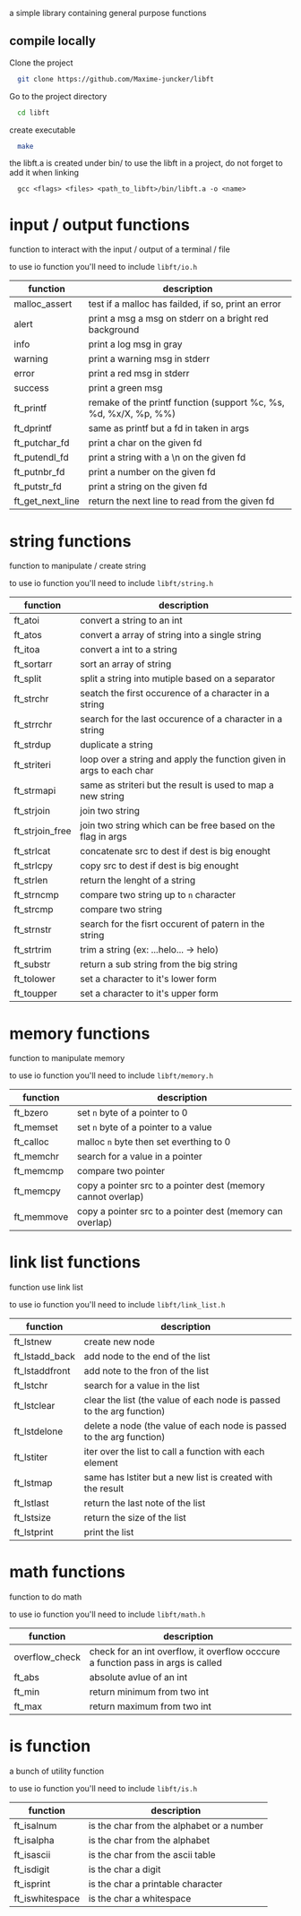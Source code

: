 a simple library containing general purpose functions

## compile locally  
Clone the project  

~~~bash  
  git clone https://github.com/Maxime-juncker/libft
~~~

Go to the project directory  

~~~bash  
  cd libft
~~~

create executable  

~~~bash  
  make
~~~

the libft.a is created under bin/
to use the libft in a project, do not forget to add it when linking
```
  gcc <flags> <files> <path_to_libft>/bin/libft.a -o <name>
```


# input / output functions
function to interact with the input / output of a terminal / file

to use io function you'll need to include ```libft/io.h```

| function        | description                                         |
| --------------- | ----------------------------------------------------|
| malloc_assert   | test if a malloc has failded, if so, print an error |
| alert           | print a msg a msg on stderr on a bright red background |
| info            | print a log msg in gray                             |
| warning         | print a warning msg in stderr |
| error           | print a red msg in stderr |
| success         | print a green msg |
| ft_printf       | remake of the printf function (support %c, %s, %d, %x/X, %p, %%)
| ft_dprintf      | same as printf but a fd in taken in args |
| ft_putchar_fd   | print a char on the given fd |
| ft_putendl_fd   | print a string with a \n on the given fd |
| ft_putnbr_fd    | print a number on the given fd |
| ft_putstr_fd    | print a string on the given fd |
| ft_get_next_line | return the next line to read from the given fd |

# string functions
function to manipulate / create string

to use io function you'll need to include ```libft/string.h```

| function        | description                                         |
| --------------- | ----------------------------------------------------|
| ft_atoi         | convert a string to an int |
| ft_atos         | convert a array of string into a single string |
| ft_itoa         | convert a int to a string |
| ft_sortarr      | sort an array of string |
| ft_split        | split a string into mutiple based on a separator |
| ft_strchr       | seatch the first occurence of a character in a string |
| ft_strrchr      | search for the last occurence of a character in a string |
| ft_strdup       | duplicate a string |
| ft_striteri     | loop over a string and apply the function given in args to each char |
| ft_strmapi      | same as striteri but the result is used to map a new string |
| ft_strjoin      | join two string |
| ft_strjoin_free | join two string which can be free based on the flag in args |
| ft_strlcat      | concatenate src to dest if dest is big enought |
| ft_strlcpy      | copy src to dest if dest is big enought |
| ft_strlen       | return the lenght of a string |
| ft_strncmp      | compare two string up to ```n``` character |
| ft_strcmp       | compare two string |
| ft_strnstr      | search for the fisrt occurent of patern in the string |
| ft_strtrim      | trim a string (ex: ...helo... -> helo)
| ft_substr       | return a sub string from the big string |
| ft_tolower      | set a character to it's lower form |
| ft_toupper      | set a character to it's upper form |

# memory functions
function to manipulate memory

to use io function you'll need to include ```libft/memory.h```

| function        | description                                         |
| --------------- | ----------------------------------------------------|
| ft_bzero        | set ```n``` byte of a pointer to 0 |
| ft_memset       | set ```n``` byte of a pointer to a value |
| ft_calloc       | malloc ```n``` byte then set everthing to 0 |
| ft_memchr       | search for a value in a pointer |
| ft_memcmp       | compare two pointer |
| ft_memcpy       | copy a pointer src to a pointer dest (memory cannot overlap) |
| ft_memmove      | copy a pointer src to a pointer dest (memory can overlap) |


# link list functions
function use link list

to use io function you'll need to include ```libft/link_list.h```

| function        | description                                         |
| --------------- | ----------------------------------------------------|
| ft_lstnew       | create new node |
| ft_lstadd_back  | add node to the end of the list |
| ft_lstaddfront  | add note to the fron of the list |
| ft_lstchr       | search for a value in the list |
| ft_lstclear     | clear the list (the value of each node is passed to the arg function) |
| ft_lstdelone    | delete a node (the value of each node is passed to the arg function) |
| ft_lstiter      | iter over the list to call a function with each element |
| ft_lstmap       | same has lstiter but a new list is created with the result |
| ft_lstlast      | return the last note of the list |
| ft_lstsize      | return the size of the list |
| ft_lstprint     | print the list |

# math functions
function to do math

to use io function you'll need to include ```libft/math.h```

| function        | description                                         |
| --------------- | ----------------------------------------------------|
| overflow_check  | check for an int overflow, it overflow occcure a function pass in args is called |
| ft_abs          | absolute avlue of an int |
| ft_min          | return minimum from two int |
| ft_max          | return maximum from two int |

# is function
a bunch of utility function

to use io function you'll need to include ```libft/is.h```

| function        | description                                         |
| --------------- | ----------------------------------------------------|
| ft_isalnum      | is the char from the alphabet or a number |
| ft_isalpha      | is the char from the alphabet |
| ft_isascii      | is the char from the ascii table |
| ft_isdigit      | is the char a digit |
| ft_isprint      | is the char a printable character |
| ft_iswhitespace | is the char a whitespace |

